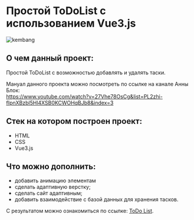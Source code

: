 # Простой ToDoList с использованием Vue3.js

![kembang](https://github.com/rocketsaladgirl/kembang-flower-shop/assets/114432448/fc7b909a-c586-4be7-aab5-920637a0dd9a)

## О чем данный проект:

Простой ToDoList с возможностью добавлять и удалять таски. 

Мануал данного проекта можно посмотреть по ссылке на канале Анны Блок:  
https://www.youtube.com/watch?v=27Vhe78OsCg&list=PL2zhi-fIpnXBzbl5Hl4XSB0KCWOHqBJb8&index=3

## Стек на котором построен проект:
+ HTML
+ CSS
+ Vue3.js

## Что можно дополнить:
+ добавить анимацию элементам
+ сделать адаптивную верстку;
+ сделать сайт адаптивным;
+ добавить взаимодействие с базой данных для хранения тасков.

С результатом можно ознакомиться по ссылке: [ToDo List](https://rocketsaladgirl.github.io/kembang-flower-shop/).
